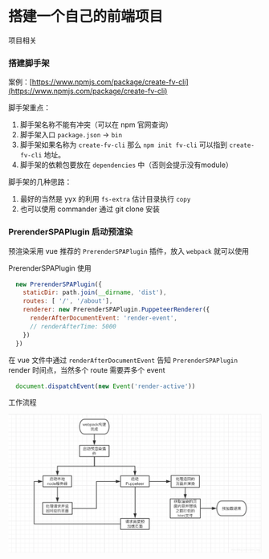 # 搭建一个自己的前端项目

项目相关

### 搭建脚手架

案例：[https://www.npmjs.com/package/create-fv-cli](https://www.npmjs.com/package/create-fv-cli)

脚手架重点：

1. 脚手架名称不能有冲突（可以在 npm 官网查询）
2. 脚手架入口 `package.json` -> `bin`
3. 脚手架如果名称为 `create-fv-cli` 那么 `npm init fv-cli` 可以指到 `create-fv-cli` 地址。
4. 脚手架的依赖包要放在 `dependencies` 中（否则会提示没有module）

脚手架的几种思路：

1. 最好的当然是 yyx 的利用 `fs-extra` 估计目录执行 `copy`
2. 也可以使用 commander 通过 git clone 安装


### PrerenderSPAPlugin 启动预渲染

预渲染采用 vue 推荐的 `PrerenderSPAPlugin` 插件，放入 `webpack` 就可以使用

PrerenderSPAPlugin 使用

```js
  new PrerenderSPAPlugin({
    staticDir: path.join(__dirname, 'dist'),
    routes: [ '/', '/about'],
    renderer: new PrerenderSPAPlugin.PuppeteerRenderer({
      renderAfterDocumentEvent: 'render-event',
      // renderAfterTime: 5000
    })
  })
```

在 vue 文件中通过 `renderAfterDocumentEvent` 告知 `PrerenderSPAPlugin` render 时间点，当然多个 route 需要弄多个 event

```js
  document.dispatchEvent(new Event('render-active'))
```

工作流程

![prerender](/md/img/vue/prerender.png)


